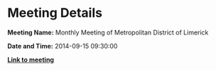 # Meeting Details

**Meeting Name:** Monthly Meeting of Metropolitan District of Limerick

**Date and Time:** 2014-09-15 09:30:00

**<a href="https://www.limerick.ie/council/whats-on/monthly-meeting-metropolitan-district-limerick-10" target="_blank">Link to meeting</a>**
